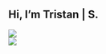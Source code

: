 <h2>Hi, I’m Tristan | S.</h2>

![](https://github-readme-streak-stats.herokuapp.com/?user=TristanSimonDev&theme=nightowl&hide_border=false)<br/>
![](https://github-readme-stats.vercel.app/api/top-langs/?username=TristanSimonDev&theme=nightowl&hide_border=false&include_all_commits=true&count_private=true&layout=compact)
